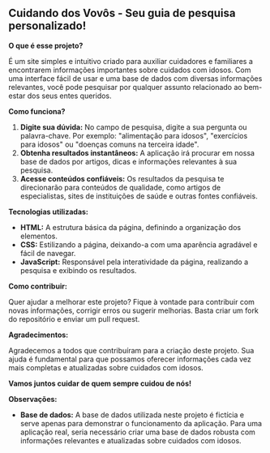 ## Cuidando dos Vovôs - Seu guia de pesquisa personalizado!

**O que é esse projeto?**

É um site simples e intuitivo criado para auxiliar cuidadores e familiares a encontrarem informações importantes sobre cuidados com idosos. Com uma interface fácil de usar e uma base de dados com diversas informações relevantes, você pode pesquisar por qualquer assunto relacionado ao bem-estar dos seus entes queridos.

**Como funciona?**

1. **Digite sua dúvida:** No campo de pesquisa, digite a sua pergunta ou palavra-chave. Por exemplo: "alimentação para idosos", "exercícios para idosos" ou "doenças comuns na terceira idade".
2. **Obtenha resultados instantâneos:** A aplicação irá procurar em nossa base de dados por artigos, dicas e informações relevantes à sua pesquisa.
3. **Acesse conteúdos confiáveis:** Os resultados da pesquisa te direcionarão para conteúdos de qualidade, como artigos de especialistas, sites de instituições de saúde e outras fontes confiáveis.

**Tecnologias utilizadas:**

* **HTML:** A estrutura básica da página, definindo a organização dos elementos.
* **CSS:** Estilizando a página, deixando-a com uma aparência agradável e fácil de navegar.
* **JavaScript:** Responsável pela interatividade da página, realizando a pesquisa e exibindo os resultados.

**Como contribuir:**

Quer ajudar a melhorar este projeto? Fique à vontade para contribuir com novas informações, corrigir erros ou sugerir melhorias. Basta criar um fork do repositório e enviar um pull request.

**Agradecimentos:**

Agradecemos a todos que contribuíram para a criação deste projeto. Sua ajuda é fundamental para que possamos oferecer informações cada vez mais completas e atualizadas sobre cuidados com idosos.

**Vamos juntos cuidar de quem sempre cuidou de nós!**

**Observações:**

* **Base de dados:** A base de dados utilizada neste projeto é fictícia e serve apenas para demonstrar o funcionamento da aplicação. Para uma aplicação real, seria necessário criar uma base de dados robusta com informações relevantes e atualizadas sobre cuidados com idosos.
